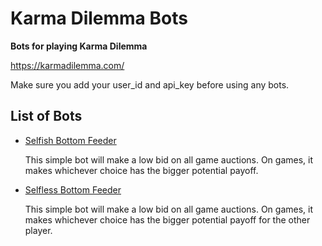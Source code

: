 <h1>Karma Dilemma Bots</h1>
<strong>Bots for playing Karma Dilemma</strong>

<a href="https://karmadilemma.com/">https://karmadilemma.com/</a>

<p>Make sure you add your user_id and api_key before using any bots.</p>

<h2>List of Bots</h2>
<ul>
	<li>
		<a href="https://github.com/goosehub/karma_dilemma_bots/blob/master/selfish_bottom_feeder.php">Selfish Bottom Feeder</a>
		<p>This simple bot will make a low bid on all game auctions. On games, it makes whichever choice has the bigger potential payoff.</p>
	</li>
	<li>
		<a href="https://github.com/goosehub/karma_dilemma_bots/blob/master/selfless_bottom_feeder.php">Selfless Bottom Feeder</a>
		<p>This simple bot will make a low bid on all game auctions. On games, it makes whichever choice has the bigger potential payoff for the other player.</p>
	</li>
</ul>